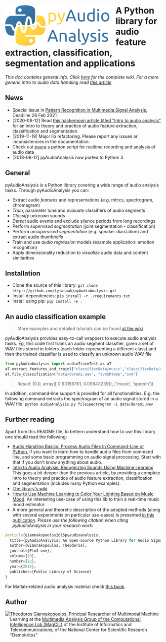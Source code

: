 
# <img src="icon.png" align="left" height="130"/> A Python library for audio feature extraction, classification, segmentation and applications

*This doc contains general info. Click [here](https://github.com/tyiannak/pyAudioAnalysis/wiki) for the complete wiki. For a more generic intro to audio data handling read [this article](https://hackernoon.com/audio-handling-basics-how-to-process-audio-files-using-python-cli-jo283u3y)*

## News
 * Special issue in [Pattern Recognition in Multimedia Signal Analysis](https://www.mdpi.com/journal/applsci/special_issues/Multimedia_Signal), Deadline 28 Feb 2021
 * [2020-09-12] Read [this hackernoon article titled "Intro to audio analysis"](https://hackernoon.com/intro-to-audio-analysis-recognizing-sounds-using-machine-learning-qy2r3ufl) for an intro to theory and practice of audio feature extraction, classification and segmentation.
 * [2019-11-19] Major lib refactoring. Please report any issues or inconsistencies in the documentation.  
 * Check out [paura](https://github.com/tyiannak/paura) a python script for realtime recording and analysis of audio data
 * [2018-08-12] pyAudioAnalysis now ported to Python 3

## General
pyAudioAnalysis is a Python library covering a wide range of audio analysis tasks. Through pyAudioAnalysis you can:
 * Extract audio *features* and representations (e.g. mfccs, spectrogram, chromagram)
 * *Train*, parameter tune and *evaluate* classifiers of audio segments
 * *Classify* unknown sounds
 * *Detect* audio events and exclude silence periods from long recordings
 * Perform *supervised segmentation* (joint segmentation - classification)
 * Perform *unsupervised segmentation* (e.g. speaker diarization) and extract audio *thumbnails*
 * Train and use *audio regression* models (example application: emotion recognition)
 * Apply dimensionality reduction to *visualize* audio data and content similarities

## Installation
 * Clone the source of this library: `git clone https://github.com/tyiannak/pyAudioAnalysis.git`
 * Install dependencies: `pip install -r ./requirements.txt `
 * Install using pip: `pip install -e .`

## An audio classification example
> More examples and detailed tutorials can be found [at the wiki](https://github.com/tyiannak/pyAudioAnalysis/wiki)

pyAudioAnalysis provides easy-to-call wrappers to execute audio analysis tasks. Eg, this code first trains an audio segment classifier, given a set of WAV files stored in folders (each folder representing a different class) and then the trained classifier is used to classify an unknown audio WAV file

```python
from pyAudioAnalysis import audioTrainTest as aT
aT.extract_features_and_train(["classifierData/music","classifierData/speech"], 1.0, 1.0, aT.shortTermWindow, aT.shortTermStep, "svm", "svmSMtemp", False)
aT.file_classification("data/doremi.wav", "svmSMtemp","svm")
```

>Result:
(0.0, array([ 0.90156761,  0.09843239]), ['music', 'speech'])

In addition, command-line support is provided for all functionalities. E.g. the following command extracts the spectrogram of an audio signal stored in a WAV file: `python audioAnalysis.py fileSpectrogram -i data/doremi.wav`

## Further reading

Apart from this README file, to bettern understand how to use this library one should read the following:
  * [Audio Handling Basics: Process Audio Files In Command-Line or Python](https://hackernoon.com/audio-handling-basics-how-to-process-audio-files-using-python-cli-jo283u3y), if you want to learn how to handle audio files from command line, and some basic programming on audio signal processing. Start with that if you don't know anything about audio. 
  * [Intro to Audio Analysis: Recognizing Sounds Using Machine Learning](https://hackernoon.com/intro-to-audio-analysis-recognizing-sounds-using-machine-learning-qy2r3ufl) This goes a bit deeper than the previous article, by providing a complete intro to theory and practice of audio feature extraction, classification and segmentation (includes many Python examples).
 * [The library's wiki](https://github.com/tyiannak/pyAudioAnalysis/wiki)
 * [How to Use Machine Learning to Color Your Lighting Based on Music Mood](https://hackernoon.com/how-to-use-machine-learning-to-color-your-lighting-based-on-music-mood-bi163u8l). An interesting use-case of using this lib to train a real-time music mood estimator.
  * A more general and theoretic description of the adopted methods (along with several experiments on particular use-cases) is presented [in this publication](http://journals.plos.org/plosone/article?id=10.1371/journal.pone.0144610). *Please use the following citation when citing pyAudioAnalysis in your research work*:
```python
@article{giannakopoulos2015pyaudioanalysis,
  title={pyAudioAnalysis: An Open-Source Python Library for Audio Signal Analysis},
  author={Giannakopoulos, Theodoros},
  journal={PloS one},
  volume={10},
  number={12},
  year={2015},
  publisher={Public Library of Science}
}
```

For Matlab-related audio analysis material check  [this book](http://www.amazon.com/Introduction-Audio-Analysis-MATLAB%C2%AE-Approach/dp/0080993885).

## Author
<img src="https://tyiannak.github.io/files/3.JPG" align="left" height="100"/>

[Theodoros Giannakopoulos](https://tyiannak.github.io),
Principal Researcher of Multimodal Machine Learning at the [Multimedia Analysis Group of the Computational Intelligence Lab (MagCIL)](https://labs-repos.iit.demokritos.gr/MagCIL/index.html) of the Institute of Informatics and Telecommunications, of the National Center for Scientific Research "Demokritos"

